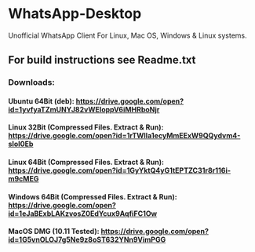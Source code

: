 # WhatsApp-Desktop
Unofficial WhatsApp Client For Linux, Mac OS, Windows &amp; Linux systems.
## For build instructions see Readme.txt

### Downloads:
#### Ubuntu 64Bit (deb): https://drive.google.com/open?id=1yvfyaTZmUNYJ82vWEIoppV6iMHRboNjr

#### Linux 32Bit (Compressed Files. Extract & Run): https://drive.google.com/open?id=1rTWlIa1ecyMmEExW9QQydvm4-sIoI0Eb

#### Linux 64Bit (Compressed Files. Extract & Run): https://drive.google.com/open?id=1GyYktQ4yG1tEPTZC31r8r116i-m9cMEG

#### Windows 64Bit (Compressed Files. Extract & Run): https://drive.google.com/open?id=1eJaBExbLAKzvosZ0EdYcux9AqfiFC1Ow

#### MacOS DMG (10.11 Tested): https://drive.google.com/open?id=1G5vnOLOJ7g5Ne9z8oST632YNn9VimPGG
